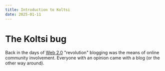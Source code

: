 ```yaml
---
title: Introduction to Koltsi
date: 2025-01-11
---
```


# The Koltsi bug
Back in the days of [Web 2.0](https://en.wikipedia.org/wiki/Web_2.0 "Web 2.0 wikipedia article") "revolution" blogging was the means of online community involvement. Everyone with an opinion came with a blog (or the other way around).
